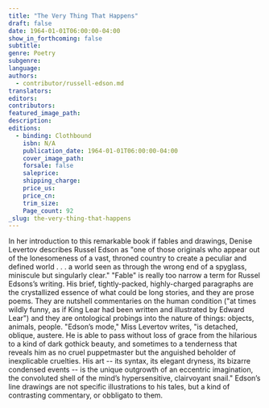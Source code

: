 ```yaml
---
title: "The Very Thing That Happens"
draft: false
date: 1964-01-01T06:00:00-04:00
show_in_forthcoming: false
subtitle:
genre: Poetry
subgenre:
language:
authors:
  - contributor/russell-edson.md
translators:
editors:
contributors:
featured_image_path:
description:
editions:
  - binding: Clothbound
    isbn: N/A
    publication_date: 1964-01-01T06:00:00-04:00
    cover_image_path:
    forsale: false
    saleprice:
    shipping_charge:
    price_us:
    price_cn:
    trim_size:
    Page_count: 92
_slug: the-very-thing-that-happens
---
```


In her introduction to this remarkable book if fables and drawings, Denise Levertov describes Russel Edson as "one of those originals who appear out of the lonesomeness of a vast, throned country to create a peculiar and defined world . . . a world seen as through the wrong end of a spyglass, miniscule but singularly clear." "Fable" is really too narrow a term for Russel Edsons’s writing. His brief, tightly-packed, highly-charged paragraphs are the crystallized essence of what could be long stories, and they are prose poems. They are nutshell commentaries on the human condition ("at times wildly funny, as if King Lear had been written and illustrated by Edward Lear") and they are ontological probings into the nature of things: objects, animals, people. "Edson’s mode," Miss Levertov writes, "is detached, oblique, austere. He is able to pass without loss of grace from the hilarious to a kind of dark gothick beauty, and sometimes to a tenderness that reveals him as no cruel puppetmaster but the anguished beholder of inexplicable cruelties. His art -- its syntax, its elegant dryness, its bizarre condensed events -- is the unique outgrowth of an eccentric imagination, the convoluted shell of the mind’s hypersensitive, clairvoyant snail." Edson’s line drawings are not specific illustrations to his tales, but a kind of contrasting commentary, or obbligato to them.

